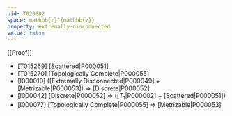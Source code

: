 ```yaml
---
uid: T020882
space: mathbb{z}^{mathbb{z}}
property: extremally-disconnected
value: false
---
```

[[Proof]]

* [T015269] [Scattered|P000051]
* [T015270] [Topologically Complete|P000055]
* [I000010] ([Extremally Disconnected|P000049] + [Metrizable|P000053]) => [Discrete|P000052]
* [I000042] [Discrete|P000052] => ([$T_1$|P000002] + [Scattered|P000051])
* [I000077] [Topologically Complete|P000055] => [Metrizable|P000053]


